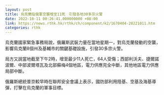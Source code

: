 ```yaml
---
layout: post
title: 烏克蘭指俄軍空襲增至11死　引發各地30多宗火警
date: 2022-10-11 00:26:41.000000000 +08:00
link: https://news.rthk.hk/rthk/ch/component/k2/1670404-20221011.htm
categories: rthk
---
```


烏克蘭國家緊急事務局說，俄羅斯武裝力量在當地星期一，對烏克蘭發動的空襲，影響烏克蘭8個州及基輔市的關鍵基礎設施，引發30多宗火警。

局方又說當地截至下午2時，增至最少11人死亡，64人受傷；西部利沃夫、捷爾諾波爾、中部波爾塔瓦及北部蘇梅4個地區，電力供應完全中斷，其他地區電力供應局部中斷。

俄羅斯總統普京較早時在聯邦安全會議上表示，國防部利用陸基、空基及海基導彈，打擊在烏克蘭的軍事目標。
